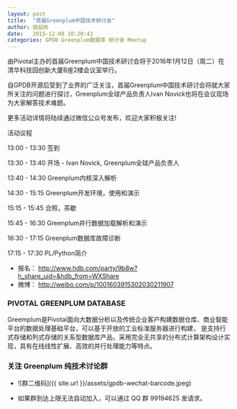 ```yaml
---
layout: post
title:  "首届Greenplum中国技术研讨会"
author: 姚延栋
date:   2015-12-08 10:20:43
categories: GPDB Greenplum数据库 研讨会 Meetup
---
```




由Pivotal主办的首届Greenplum中国技术研讨会将于2016年1月12日（周二）在清华科技园创新大厦B座2楼会议室举行。

自GPDB开源后受到了业界的广泛关注，首届Greenplum中国技术研讨会将就大家所关注的问题进行探讨，Greenplum全球产品负责人Ivan Novick也将在会议现场为大家解答技术难题。

更多活动详情将陆续通过微信公众号发布，欢迎大家积极关注!

活动议程

13:00 - 13:30 签到

13:30 - 13:40 开场 - Ivan Novick, Greenplum全球产品负责人

13:40 - 14:30 Greenplum内核深入解析

14:30 - 15:15 Greenplum开发环境，使用和演示

15:15 - 15:45 合照，茶歇

15:45 - 16:30 Greenplum并行数据加载解析和演示

16:30 - 17:15 Greenplum数据库故障诊断

17:15 - 17:30 PL/Python简介

* 报名： http://www.hdb.com/party/9b8w?h_share_uid=&hdb_from=WXShare
* 微博： http://weibo.com/p/1001603915302030211907



### PIVOTAL GREENPLUM DATABASE
Greemplum是Pivotal面向大数据分析以及传统企业客户构建数据仓库、商业智能平台的数据处理基础平台，可以基于开放的工业标准服务器进行构建，
是支持行式存储和列式存储的关系型数据库产品，采用完全无共享的分布式计算架构设计实现，具有在线线性扩展、高效的并行处理能力等特点。

### 关注 Greenplum 纯技术讨论群

* ![群二维码]({{ site.url }}/assets/gpdb-wechat-barcode.jpeg)

* 如果群到达上限无法自动加入，可以通过 QQ 群 99194625 发请求。

